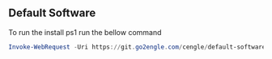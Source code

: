 ## Default Software

To run the install ps1 run the bellow command

```powershell
Invoke-WebRequest -Uri https://git.go2engle.com/cengle/default-software/raw/branch/master/Install.ps1 -OutFile .\install.ps1; .\install.ps1
```